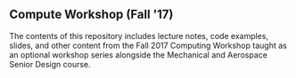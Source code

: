 ## Compute Workshop (Fall '17)

The contents of this repository includes lecture notes, code examples,
slides, and other content from the Fall 2017 Computing Workshop taught as
an optional workshop series alongside the Mechanical and Aerospace Senior 
Design course.

